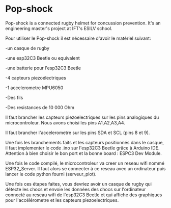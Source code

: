 # Pop-shock
Pop-shock is a connected rugby helmet for concussion prevention. It's an engineering master's project at IFT's ESILV school.

Pour utiliser le Pop-shock il est nécessaire d'avoir le matériel suivant:

-un casque de rugby

-une esp32C3 Beetle ou equivalent

-une batterie pour l'esp32C3 Beetle	

-4 capteurs piezoélectriques	

-1 accelerometre MPU6050	

-Des fils	

-Des resistances de 10 000 Ohm

Il faut brancher les capteurs piezoelectriques sur les pins analogiques du microcontroleur. Nous avons choisi les pins A1,A2,A3,A4.

Il faut brancher l'accelerometre sur les pins SDA et SCL (pins 8 et 9).

Une fois les branchements faits et les capteurs positionnés dans le casque, il faut implementer le code .ino sur l'esp32C3 Beetle grâce à Arduino IDE. Attention à bien choisir le bon port et la bonne board : ESPC3 Dev Module.

Une fois le code compilé, le microcontroleur va creer un reseau wifi nommé ESP32_Server. Il faut alors se connecter à ce reseau avec un ordinateur puis lancer le code python fourni (serveur_plot).

Une fois ces étapes faites, vous devriez avoir un casque de rugby qui détecte les chocs et envoie les données des chocs sur l'ordinateur connecté au reseau wifi de l'esp32C3 Beetle et qui affiche des graphiques pour l'accélérometre et les capteurs piezoelectriques.
